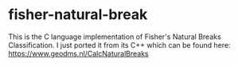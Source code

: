 # fisher-natural-break
This is the C language implementation of Fisher's Natural Breaks Classification. I just ported it from its C++ which can be found here: https://www.geodms.nl/CalcNaturalBreaks
